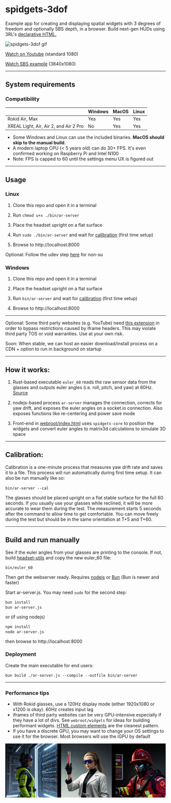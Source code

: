 # spidgets-3dof

Example app for creating and displaying spatial widgets with 3 degrees of freedom and optionally SBS depth, in a browser. Build next-gen HUDs using 3RL's [declarative HTML.](https://github.com/3rl-io/spidgets-3dof/blob/master/webroot/index.html)

<img src="https://github.com/3rl-io/spidgets-3dof/blob/master/docs/readme-assets/3dof.gif?raw=true" alt="spidgets-3dof gif" height="350"/>

[Watch on Youtube](https://youtu.be/97UgPYMgx9E) (standard 1080)

[Watch SBS example](https://youtu.be/97UgPYMgx9E) (3840x1080)

---
## System requirements

### Compatibility
|                                        | Windows | MacOS | Linux |
|----------------------------------------|---------|-------|-------|
| Rokid Air, Max                         | Yes     | Yes   | Yes   |
| XREAL Light, Air, Air 2, and Air 2 Pro | No      | Yes   | Yes   |


- Some Windows and Linux can use the included binaries. **MacOS should skip to the manual build**.
- A modern laptop CPU (< 5 years old) can do 30+ FPS. It's even confirmed working on Raspberry Pi and Intel N100
- Note: FPS is capped to 60 until the settings menu UX is figured out

---
## Usage

### Linux

1. Clone this repo and open it in a terminal

2. Run `chmod u+x ./bin/ar-server`

3. Place the headset upright on a flat surface

4. Run `sudo ./bin/ar-server` and wait for [calibration](#calibration) (first time setup)

5. Browse to http://localhost:8000

Optional: Follow the udev step [here](https://github.com/3rl-io/headset-utils?tab=readme-ov-file#build-and-run) for non-su

### Windows

1. Clone this repo and open it in a terminal

2. Place the headset upright on a flat surface

3. Run `bin/ar-server` and wait for [calibration](#calibration) (first time setup)

4. Browse to http://localhost:8000

---
Optional: Some third party websites (e.g. YouTube) need [this extension](https://chromewebstore.google.com/detail/ignore-x-frame-headers/gleekbfjekiniecknbkamfmkohkpodhe) in order to bypass restrictions caused by iframe headers. This may violate third party TOS or void warranties. Use at your own risk.

Soon: When stable, we can host an easier download/install process on a CDN + option to run in background on startup

---

## How it works:

1. Rust-based executable `euler_60` reads the raw sensor data from the glasses and outputs euler angles (i.e. roll, pitch, and yaw) at 60Hz. [Source](https://github.com/3rl-io/headset-utils)

2. nodejs-based process `ar-server` manages the connection, corrects for yaw drift, and exposes the euler angles on a socket.io connection. Also exposes functions like re-centering and power save mode

3. Front-end in [webroot/index.html](https://github.com/3rl-io/spidgets-3dof/blob/master/webroot/index.html) uses `spidgets-core` to position the widgets and convert euler angles to matrix3d calculations to simulate 3D space

---
## Calibration:

Calibration is a one-minute process that measures yaw drift rate and saves it to a file. This process will run automatically during first time setup. It can also be run manually like so:

`bin/ar-server --cal`

The glasses should be placed upright on a flat stable surface for the full 60 seconds. If you usually use your glasses while reclined, it will be more accurate to wear them during the test. The measurement starts 5 seconds after the command to allow time to get comfortable. You can move freely during the test but should be in the same orientation at T+5 and T+60.

---
## Build and run manually

See if the euler angles from your glasses are printing to the console. If not, build [headset-utils](https://github.com/3rl-io/headset-utils) and copy the new euler_60 file:

```
bin/euler_60
```

Then get the webserver ready. Requires [nodejs](https://nodejs.org/en/download/package-manager) or [Bun](https://bun.sh/docs/installation) (Bun is newer and faster)

Start ar-server.js. You may need `sudo` for the second step:

```
bun install
bun ar-server.js
```

or (if using nodejs)

```
npm install
node ar-server.js
```

then browse to http://localhost:8000

### Deployment
Create the main executable for end users:

```
bun build ./ar-server.js --compile --outfile bin/ar-server
```
---
### Performance tips

- With Rokid glasses, use a 120Hz display mode (either 1920x1080 or x1200 is okay). 60Hz creates input lag
- iframes of third party websites can be very GPU-intensive especially if they have a lot of divs. See `webroot/widgets` for ideas for building performant widgets. [HTML custom elements](https://developer.mozilla.org/en-US/docs/Web/API/Web_components/Using_custom_elements) are the cleanest pattern.
- If you have a discrete GPU, you may want to change your OS settings to use it for the browser. Most browsers will use the iGPU by default


<img src="https://github.com/3rl-io/spidgets-3dof/blob/master/docs/readme-assets/banner.png?raw=true" alt="spidgets-3dof promo banner" width="900"/>
